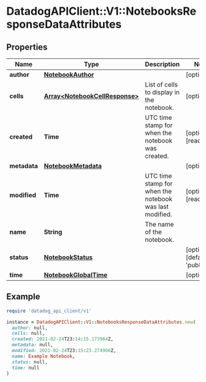 # DatadogAPIClient::V1::NotebooksResponseDataAttributes

## Properties

| Name         | Type                                                             | Description                                             | Notes                                      |
| ------------ | ---------------------------------------------------------------- | ------------------------------------------------------- | ------------------------------------------ |
| **author**   | [**NotebookAuthor**](NotebookAuthor.md)                          |                                                         | [optional]                                 |
| **cells**    | [**Array&lt;NotebookCellResponse&gt;**](NotebookCellResponse.md) | List of cells to display in the notebook.               | [optional]                                 |
| **created**  | **Time**                                                         | UTC time stamp for when the notebook was created.       | [optional][readonly]                       |
| **metadata** | [**NotebookMetadata**](NotebookMetadata.md)                      |                                                         | [optional]                                 |
| **modified** | **Time**                                                         | UTC time stamp for when the notebook was last modified. | [optional][readonly]                       |
| **name**     | **String**                                                       | The name of the notebook.                               |                                            |
| **status**   | [**NotebookStatus**](NotebookStatus.md)                          |                                                         | [optional][default to &#39;published&#39;] |
| **time**     | [**NotebookGlobalTime**](NotebookGlobalTime.md)                  |                                                         | [optional]                                 |

## Example

```ruby
require 'datadog_api_client/v1'

instance = DatadogAPIClient::V1::NotebooksResponseDataAttributes.new(
  author: null,
  cells: null,
  created: 2021-02-24T23:14:15.173964Z,
  metadata: null,
  modified: 2021-02-24T23:15:23.274966Z,
  name: Example Notebook,
  status: null,
  time: null
)
```
